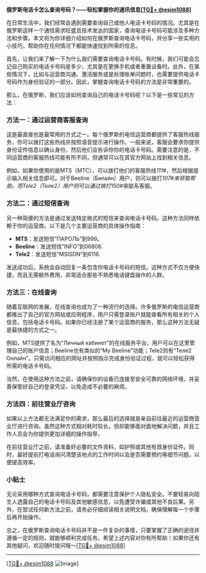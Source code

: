 **俄罗斯电话卡怎么查询号码？——轻松掌握你的通讯信息[[TG💪+ @esim1088](https://t.me/s/esim1088)]**

在日常生活中，我们经常会遇到需要查询自己或他人电话卡号码的情况。尤其是在俄罗斯这样一个通信需求旺盛且技术发达的国家，查询电话卡号码可能涉及多种方法和步骤。本文将为你详细介绍如何在俄罗斯查询电话卡号码，并分享一些实用的小技巧，帮助你在任何情况下都能快速找到所需的信息。

首先，让我们来了解一下为什么我们需要查询电话卡号码。有时候，我们可能会忘记自己购买的电话卡号码是多少，尤其是在更换手机或者重置设备时。此外，在某些情况下，比如与运营商沟通、激活服务或是处理账单问题时，也需要提供电话卡号码作为身份验证的一部分。因此，掌握查询电话卡号码的方法是非常重要的。

那么，在俄罗斯，我们应该如何查询自己的电话卡号码呢？以下是一些常见的方法：

### 方法一：通过运营商客服查询

这是最直接也是最常用的方式之一。每个俄罗斯的电信运营商都提供了客服热线服务，你可以拨打这些热线并按照语音提示进行操作。一般来说，客服会要求你提供身份证件信息以确认身份，然后他们会告诉你你的电话卡号码。需要注意的是，不同运营商的客服热线可能有所不同，但通常可以在其官方网站上找到相关信息。

例如，如果你使用的是MTS（МТС），可以拨打他们的客服热线*111*#，然后根据提示输入相关信息即可。对于Beeline（Билайн）用户，则可以拨打*107#来获取帮助。而Tele2（Теле2）用户则可以通过拨打*150#来联系客服。

### 方法二：通过短信查询

另一种简便的方法是通过发送特定格式的短信来查询电话卡号码。这种方法同样依赖于你的运营商。以下是几个主要运营商的具体操作指南：

- **MTS**：发送短信“ПАРОЛЬ”到999。
- **Beeline**：发送短信“INFO”到06806.
- **Tele2**：发送短信“MSISDN”到6116.

发送成功后，系统会自动回复一条包含你电话卡号码的短信。这种方式不仅方便快捷，而且无需额外费用，非常适合那些不熟悉电话键盘操作的人群。

### 方法三：在线查询

随着互联网的发展，在线查询也成为了一种流行的选择。许多俄罗斯的电信运营商都推出了自己的官方网站或应用程序，用户只需登录账户就能查看所有相关的个人信息，包括电话卡号码。如果你已经注册了某个运营商的服务，那么这种方法无疑是最快捷的方式之一。

例如，MTS提供了名为“Личный кабинет”的在线服务平台，用户可以在这里管理自己的账户信息；Beeline也有类似的“My Beeline”功能；Tele2则有“Теле2 Онлайн”。只需访问相应的网址并按照指示完成身份验证过程，就可以轻松获得所需的电话卡号码。

当然，在使用这种方法之前，请确保你的设备已连接至安全可靠的网络环境，并妥善保管好自己的登录凭证，以免造成不必要的麻烦。

### 方法四：前往营业厅咨询

如果以上方法都无法满足你的需求，那么最后的选择就是亲自前往最近的运营商营业厅进行咨询。虽然这种方式相对耗时较长，但却能够面对面地解决问题，并且工作人员会为你提供更加详细的操作指导。

在前往营业厅之前，请准备好必要的文件资料，如护照或其他有效身份证件。同时，最好提前打电话询问清楚该地点的工作时间以及是否需要预约等细节问题，以便提高效率。

### 小贴士

无论采用哪种方式查询电话卡号码，都需要注意保护个人隐私安全。不要轻易向陌生人透露自己的电话卡号码及其他敏感信息，以免遭受诈骗或其他不良后果。另外，在尝试任何新方法之前，请务必仔细阅读相关说明文档，确保理解每一个步骤后再开始操作。

总之，在俄罗斯查询电话卡号码并不是一件复杂的事情，只要掌握了正确的途径并遵循一定的规则，就能够顺利完成任务。希望上述内容对你有所帮助！如果你还有其他疑问，欢迎随时提问哦～[[TG💪+ @esim1088](https://t.me/s/esim1088)]

---

[[TG💪+ @esim1088](https://t.me/s/esim1088) ![Image](https://i.postimg.cc/4NQfJmqS/Snipaste-2025-05-13-00-14-12.png)]